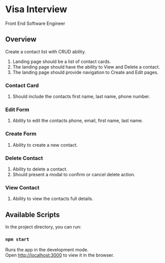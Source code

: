 # Visa Interview
Front End Software Engineer 

## Overview
Create a contact list with CRUD ability. 

1. Landing page should be a list of contact cards. 
2. The landing page should have the ability to View and Delete a contact.
3. The landing page should provide navigation to Create and Edit pages.

### Contact Card
1. Should include the contacts first name, last name, phone number.

### Edit Form
1. Ability to edit the contacts phone, email, first name, last name.

### Create Form
1. Ability to create a new contact.

### Delete Contact
1. Ability to delete a contact. 
2. Should present a modal to confirm or cancel delete action.

### View Contact
1. Ability to view the contacts full details.

## Available Scripts

In the project directory, you can run:

### `npm start`

Runs the app in the development mode.\
Open [http://localhost:3000](http://localhost:3000) to view it in the browser.

